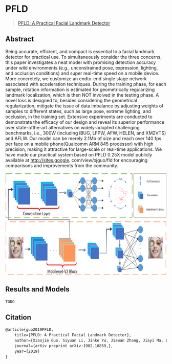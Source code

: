 # PFLD

> [PFLD: A Practical Facial Landmark Detector](https://arxiv.org/pdf/1902.10859.pdf)

## Abstract

Being accurate, efficient, and compact is essential to a facial landmark detector for practical use. To simultaneously
consider the three concerns, this paper investigates a neat model with promising detection accuracy under wild
environments (e.g., unconstrained pose, expression, lighting, and occlusion conditions) and super real-time speed on a
mobile device. More concretely, we customize an endto-end single stage network associated with acceleration techniques.
During the training phase, for each sample, rotation information is estimated for geometrically regularizing landmark
localization, which is then NOT involved in the testing phase. A novel loss is designed to, besides considering the
geometrical regularization, mitigate the issue of data imbalance by adjusting weights of samples to different states,
such as large pose, extreme lighting, and occlusion, in the training set. Extensive experiments are conducted to
demonstrate the efficacy of our design and reveal its superior performance over state-ofthe-art alternatives on
widely-adopted challenging benchmarks, i.e., 300W (including iBUG, LFPW, AFW, HELEN, and XM2VTS) and AFLW. Our model can
be merely 2.1Mb of size and reach over 140 fps per face on a mobile phone(Qualcomm ARM 845 processor) with high
precision, making it attractive for large-scale or real-time applications. We have made our practical system based on
PFLD 0.25X model publicly available at http://sites.google. com/view/xjguo/fld for encouraging comparisons and
improvements from the community.
<div align=center>
<img alt="PFLD" height="320" src="../../demo/PFLD.png" width="640"/>
</div>

## Results and Models

    TODO

## Citation

```latex
@article{guo2019PFLD,
    title={PFLD: A Practical Facial Landmark Detector},
    author={Xiaojie Guo, Siyuan Li, Jinke Yu, Jiawan Zhang, Jiayi Ma, Lin Ma, Wei Liu, and Haibin Ling},
    journal={arXiv preprint arXiv:1902.10859,},
    year={2019}
}
```